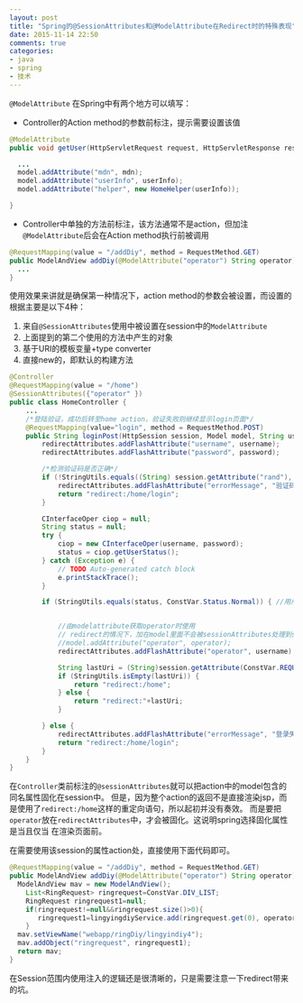 ```yaml
---
layout: post
title: "Spring的@SessionAttributes和@ModelAttribute在Redirect时的特殊表现"
date: 2015-11-14 22:50
comments: true
categories:
- java
- spring
- 技术
---
```


`@ModelAttribute` 在Spring中有两个地方可以填写：

* Controller的Action method的参数前标注，提示需要设置该值  
```java
@ModelAttribute
public void getUser(HttpServletRequest request, HttpServletResponse response, HttpSession session, Model model) {

  ...
  model.addAttribute("mdn", mdn);
  model.addAttribute("userInfo", userInfo);
  model.addAttribute("helper", new HomeHelper(userInfo));

}
```

* Controller中单独的方法前标注，该方法通常不是action，但加注`@ModelAttribute`后会在Action method执行前被调用  
```java
@RequestMapping(value = "/addDiy", method = RequestMethod.GET)
public ModelAndView addDiy(@ModelAttribute("operator") String operator) {
  ...
}
```

使用效果来讲就是确保第一种情况下，action method的参数会被设置，而设置的根据主要是以下4种：

1. 来自`@SessionAttributes`使用中被设置在session中的`ModelAttribute`  
2. 上面提到的第二个使用的方法中产生的对象  
3. 基于URI的模板变量+type converter  
4. 直接new的，即默认的构建方法

```java
@Controller
@RequestMapping(value = "/home")
@SessionAttributes({"operator" })
public class HomeController {
    ...
    /*登陆验证，成功后转至home action，验证失败则继续显示login页面*/
	@RequestMapping(value="login", method = RequestMethod.POST)
	public String loginPost(HttpSession session, Model model, String username, String password, String yzm, RedirectAttributes redirectAttributes) {
		redirectAttributes.addFlashAttribute("username", username);
		redirectAttributes.addFlashAttribute("password", password);

		/*检测验证码是否正确*/
		if (!StringUtils.equals((String) session.getAttribute("rand"), yzm)) {
			redirectAttributes.addFlashAttribute("errorMessage", "验证码不正确，请输入正确的验证码");
			return "redirect:/home/login";
		}

		CInterfaceOper ciop = null;
		String status = null;
		try {
			ciop = new CInterfaceOper(username, password);
			status = ciop.getUserStatus();
		} catch (Exception e) {
			// TODO Auto-generated catch block
			e.printStackTrace();
		}

	    if (StringUtils.equals(status, ConstVar.Status.Normal)) { //用户业务状体正常


			//由modelattribute获取operator时使用
			// redirect的情况下，加在model里面不会被sessionAttributes处理到session中
			//model.addAttribute("operator", operator);
			redirectAttributes.addFlashAttribute("operator", username);

			String lastUri = (String)session.getAttribute(ConstVar.REQUEST_URI);
			if (StringUtils.isEmpty(lastUri)) {
				return "redirect:/home";
			} else {
				return "redirect:"+lastUri;
			}

	    } else {
	    	redirectAttributes.addFlashAttribute("errorMessage", "登录失败，请检查用户名和密码");
	    	return "redirect:/home/login";
	    }
	}
}

```

在`Controller`类前标注的`@sessionAttributes`就可以把action中的model包含的同名属性固化在session中。
但是，因为整个action的返回不是直接渲染jsp，而是使用了`redirect:/home`这样的重定向语句，所以起初并没有奏效。
而是要把`operator`放在`redirectAttributes`中，才会被固化。这说明spring选择固化属性是当且仅当
在渲染页面前。

在需要使用该session的属性action处，直接使用下面代码即可。

```java
@RequestMapping(value = "/addDiy", method = RequestMethod.GET)
public ModelAndView addDiy(@ModelAttribute("operator") String operator) {
  ModelAndView mav = new ModelAndView();
    List<RingRequest> ringrequest=ConstVar.DIV_LIST;
    RingRequest ringrequest1=null;
    if(ringrequest!=null&&ringrequest.size()>0){
       ringrequest1=lingyingdiyService.add(ringrequest.get(0), operator);
    }
  mav.setViewName("webapp/ringDiy/lingyindiy4");
  mav.addObject("ringrequest", ringrequest1);
  return mav;
}
```

在Session范围内使用注入的逻辑还是很清晰的，只是需要注意一下redirect带来的坑。
